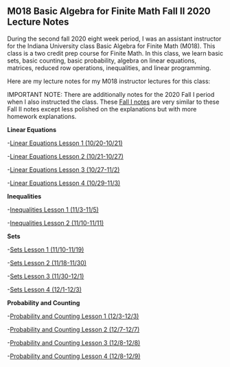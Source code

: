 ## M018 Basic Algebra for Finite Math Fall II 2020 Lecture Notes

During the second fall 2020 eight week period, I was an assistant instructor for the Indiana University class Basic Algebra for Finite Math (M018). This class is a two credit prep course for Finite Math. In this class, we learn basic sets, basic counting, basic probability, algebra on linear equations, matrices, reduced row operations, inequalities, and linear programming.

Here are my lecture notes for my M018 instructor lectures for this class:

IMPORTANT NOTE: There are additionally notes for the 2020 Fall I period when I also instructed the class. These [Fall I notes](https://agoodlad-instructor-notes.github.io/m018-fall-i-2020) are very similar to these Fall II notes except less polished on the explanations but with more homework explanations.

**Linear Equations**

-[Linear Equations Lesson 1 (10/20-10/21)](https://agoodlad-instructor-notes.github.io/m018-fall-ii-2020/linear-equations-lesson-1.pdf)

-[Linear Equations Lesson 2 (10/21-10/27)](https://agoodlad-instructor-notes.github.io/m018-fall-ii-2020/linear-equations-lesson-2.pdf)

-[Linear Equations Lesson 3 (10/27-11/2)](https://agoodlad-instructor-notes.github.io/m018-fall-ii-2020/linear-equations-lesson-3.pdf)

-[Linear Equations Lesson 4 (10/29-11/3)](https://agoodlad-instructor-notes.github.io/m018-fall-ii-2020/linear-equations-lesson-4.pdf)

**Inequalities**

-[Inequalities Lesson 1 (11/3-11/5)](https://agoodlad-instructor-notes.github.io/m018-fall-ii-2020/inequalities-lesson-1.pdf)

-[Inequalities Lesson 2 (11/10-11/11)](https://agoodlad-instructor-notes.github.io/m018-fall-ii-2020/inequalities-lesson-2.pdf)

**Sets**

-[Sets Lesson 1 (11/10-11/19)](https://agoodlad-instructor-notes.github.io/m018-fall-ii-2020/sets-lesson-1.pdf)

-[Sets Lesson 2 (11/18-11/30)](https://agoodlad-instructor-notes.github.io/m018-fall-ii-2020/sets-lesson-2.pdf)

-[Sets Lesson 3 (11/30-12/1)](https://agoodlad-instructor-notes.github.io/m018-fall-ii-2020/sets-lesson-3.pdf)

-[Sets Lesson 4 (12/1-12/3)](https://agoodlad-instructor-notes.github.io/m018-fall-ii-2020/sets-lesson-4.pdf)

**Probability and Counting**

-[Probability and Counting Lesson 1 (12/3-12/3)](https://agoodlad-instructor-notes.github.io/m018-fall-ii-2020/probability-and-counting-lesson-1.pdf)

-[Probability and Counting Lesson 2 (12/7-12/7)](https://agoodlad-instructor-notes.github.io/m018-fall-ii-2020/probability-and-counting-lesson-2.pdf)

-[Probability and Counting Lesson 3 (12/8-12/8)](https://agoodlad-instructor-notes.github.io/m018-fall-ii-2020/probability-and-counting-lesson-3.pdf)

-[Probability and Counting Lesson 4 (12/8-12/9)](https://agoodlad-instructor-notes.github.io/m018-fall-ii-2020/probability-and-counting-lesson-4.pdf)
